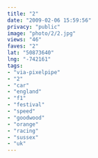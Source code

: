 ```yaml
---
title: "2"
date: "2009-02-06 15:59:56"
privacy: "public"
image: "photo/2/2.jpg"
views: "46"
faves: "2"
lat: "50873640"
lng: "-742161"
tags:
- "via-pixelpipe"
- "2"
- "car"
- "england"
- "f1"
- "festival"
- "speed"
- "goodwood"
- "orange"
- "racing"
- "sussex"
- "uk"
---
```

<a href="/photos/2009/02/07/2"></a>
